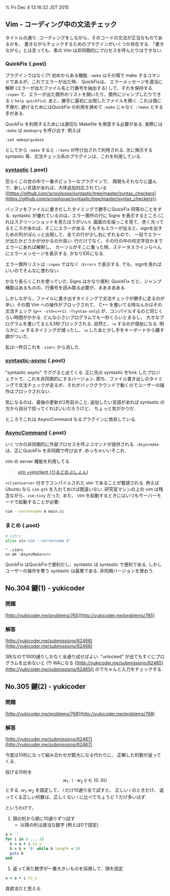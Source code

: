% Fri Dec  4 13:16:32 JST 2015

## Vim - コーディング中の文法チェック

タイトルの通り.
コーディングをしながら、そのコードの文法が正当なものであるかを、
書きながらチェックするためのプラグインがいくつか存在する.
「書きながら」とは言っても、素の Vim は非同期的にプロセスを呼んだりはできない.

### QuickFix {.post}

プラグインではなく(?) 初めからある機能.
`:make` はその場で make するコマンドであるが、これでエラーが出た時、
QuickFixは、
エラーメッセージを適当に解釈 (エラーが出たファイル名と行番号を抽出する) して、それを保持する.
`:copen` で、エラーが出た箇所のリストを開いたり、箇所にジャンプしたりできる (`:help quickfix`).
あと、勝手に最初に出現したファイルを開く.
これは偶に不便だ.
避けるためにはQuickFix の利用を諦めて `:make` じゃなく `:!make` とする手がある.

QuickFix を利用するためには適切な Makefile を用意する必要がある.
実際には `:make` は `&makeprg` を呼び出す.
例えば

```vim
:set makeprg=date
```

としてから `:make` すると `:!date` が呼び出されて利用される.
次に掲示する syntastic 等、文法チェッカ系のプラグインは、これを利用している.

### [syntastic](https://github.com/scrooloose/syntastic/) {.post}

恐らくこの世の中で一番ポピュラーなプラグインで、
開発もそれなりに盛んで、新しい言語があれば、大体追加対応されている
([https://github.com/scrooloose/syntastic/tree/master/syntax_checkers](https://github.com/scrooloose/syntastic/tree/master/syntax_checkers)).

バッファをファイルに書きだしたタイミングで勝手にQuickFix 同等のことをする.
syntastic が優れているのは、エラー箇所の行に Signs を表示するところ
(これはスクリーンショットを見たほうがいい).
画面の左端っこを見て、赤く光ってるところがあれば、そこにエラーがある.
そもそもエラーが出ると、signを出すための列がぽんっと出現して、全ての行が少し右にずれるので、
一目でエラーが出たかどうかが分かるのが良い.
行だけでなく、その行の中の何文字目かまでエラーにあれば解釈し、
カーソルがそこに乗った時、ステータスラインらへんにエラーメッセージを表示する.
かなりIDEになる.

エラー箇所リストは `:copen` ではなく `:Errors` で表示する.
でも、signを見ればいいのでそんなに使わない.

かなり長らくこれを使っていた.
Signs はかなり便利.
QuickFix だと、ジャンプ機能はあるものの、行番号を読み取る必要が、まあまあある.

しかしながら、ファイルに書き出すタイミングで文法チェックが勝手に走るのが辛い.
その間 Vim への操作がブロックされて、
C++ を書いてる時なんかはその文法チェック
(`g++ -std=c++11 -fsyntax-only`)
が、コンパイルするのと同じくらい時間がかかる.
どんな小さいプログラムでも一秒くらいとまるし、
大きなプログラムを書いてると4,5秒ブロックされる.
自然と、`:w` するのが億劫になる.
明らかに `:w` するタイミングが減ったし、`:w` したあと少し手をキーボードから離す癖がついた.

私は一昨日これを `.vimrc` から消した.

### [syntastic-async](https://github.com/stgpetrovic/syntastic-async/) {.post}

"syntastic async" でググると出てくる.
正に先の syntastic をfork したプロジェクトで、これを非同期的にするバージョン.
即ち、ファイル書き出しのタイミングで文法チェックが走るが、それがバックグラウンドで動くのでユーザーの操作はブロックされない.

気になるのは、最後の更新が2年前のこと.
追加したい言語があれば syntastic の方から自分で拾ってくればいいだろうけど、
ちょっと気がかりだ.

ところでこれは AsyncCommand なるプラグインに依存している.

### [AsyncCommand](https://github.com/idbrii/AsyncCommand) {.post}

いくつかの非同期的に外部プロセスを呼ぶコマンドが提供される.
`:Asyncmake` は、正にQuickFix を非同期で呼び出す.
めっちゃいいぞこれ.

vim の server 機能を利用してる.

> [vim +vimclient (びるどおぷしょん)](http://cympfh.cc/taglibro/2014/06/01.md.html)

`+clientserver` 付きでコンパイルされた vim であることが要請される.
例えば Ubuntu なら `vim-gtk` を入れておけば間違いない.
研究室マシンの上の vim は残念ながら、`vim-tiny` だった.
また、
vim を起動するときにはいつもサーバーモードで起動することが必要:

```bash
vim --servername A main.cc
```

### まとめ {.post}

```bash
# zshrc
alias vi='vim --servername A'
```

```vim
" .vimrc
nn mk :AsyncMake<cr>
```

QuickFix はQuickFixで便利だし、syntastic は syntastic で便利である.
しかしユーザーの操作を奪う syntastic は最悪である.
非同期バージョンを使おう.

## No.304 鍵(1) - yukicoder

### 問題

[http://yukicoder.me/problems/765](http://yukicoder.me/problems/765)

### 解答

[http://yukicoder.me/submissions/62466](http://yukicoder.me/submissions/62466)

3桁なので1000通りしかなく全通り試せばよい.
"unlocked" が出てもすぐにプログラムを止めないと (?) WAになる
([http://yukicoder.me/submissions/62465](http://yukicoder.me/submissions/62465))
のでちゃんと入力をチェックする.

## No.305 鍵(2) - yukicoder

### 問題

[http://yukicoder.me/problems/768](http://yukicoder.me/problems/768)

### 解答

[http://yukicoder.me/submissions/62467](http://yukicoder.me/submissions/62467)

今度は10桁になって組み合わせが膨大になる代わりに、
正解した桁数が返ってくる.

投げる10桁を
$$w_1 ~ \cdot ~ i ~ \cdot ~ w_2 ~ (i \in \{ 0 .. 9 \})$$
とする.
$w_1, w_2$ を固定して、
$i$ だけ10通り全て試すと、
正しい $i$ のときだけ、
返ってくる正しい桁数は、正しくない $i$ に比べてちょうど 1 だけ多いはず.

というわけで、

1. 頭の桁から順に10通りずつ試す
    - 以降の桁は適当な数字 (例えば0で固定)

```ruby
a = ''
for i in 0 ... 10
  b = a + i.to_s
  b = b + '0' while b.length < 10
  puts b
end
```

1. 返って来た数字が一番大きいものを採用して、頭を固定

```ruby
a = a + i.to_s
```

貪欲法だと思える.

